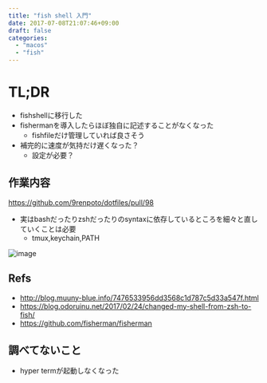 ```yaml
---
title: "fish shell 入門"
date: 2017-07-08T21:07:46+09:00
draft: false
categories:
  - "macos"
  - "fish"
---
```

# TL;DR

- fishshellに移行した
- fishermanを導入したらほぼ独自に記述することがなくなった
  - fishfileだけ管理していれば良さそう
- 補完的に速度が気持だけ遅くなった？
  - 設定が必要？

## 作業内容

<https://github.com/9renpoto/dotfiles/pull/98>

- 実はbashだったりzshだったりのsyntaxに依存しているところを細々と直していくことは必要
  - tmux,keychain,PATH

![image](https://qiita-image-store.s3.amazonaws.com/0/4943/5cd6ec85-0654-04eb-03c1-f792115e6a72.png)

## Refs

- <http://blog.muuny-blue.info/7476533956dd3568c1d787c5d33a547f.html>
- <https://blog.odoruinu.net/2017/02/24/changed-my-shell-from-zsh-to-fish/>
- <https://github.com/fisherman/fisherman>

## 調べてないこと

- hyper termが起動しなくなった
